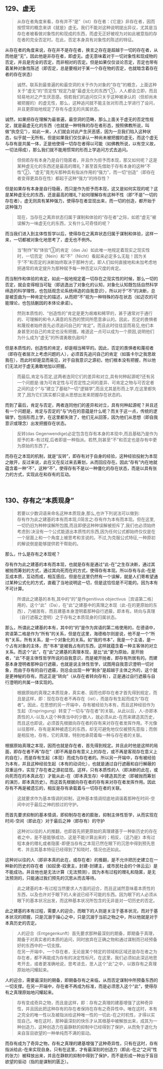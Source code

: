 <h2>129、虚无</h2><blockquote data-pid="rJ-dj61r">从存在者角度来看，存有并不“是”（ist）存在者：《它是》非存在者，因而按惯常的概念来讲《就是》虚无。我们不能对这种说明提出异议，尤其是当存在者被看做对象性的和现成的东西，而虚无正好被视为对如此被意指的存在者的完全否定时。在此，否定本身具有对象性的陈述的特征。</blockquote><p data-pid="8PB5q28O">从存在者的角度来说，存在并不是存在者，换言之存在是超越于一切的存在者，从而他是“无”，因此他是非存在者，即虚无。虚无意味着对于一切对象性和现成物的否定，并且是完全的否定，而非相对的否定。但是如果仅仅谈论否定，否定也带有着某种对象性陈述（即否定，总是要相对于某一个存在物的否定，也就暗含着存在者的存在状态）</p><blockquote data-pid="r3r2RlvP">诚然，联系到最普遍的和最空洞的关于作为对象的“存在”的概念，上面这种关于“虚无”的“否定性”规定乃是“最虚无化的东西”①，人人都会立即，而且轻易地对之产生厌恶感。倘若我们的追问仅只关乎这种被承认的（但却尚未被把握的）的虚无性，那么，这种追问就不能主张对形而上学进行了设问，并且更原始地规定了存有与虚无的共属状态。</blockquote><p data-pid="B6rSKM0D">诚然，如果把存在理解为最普遍，最空洞的范畴，那么上面关于虚无的否定性规定，就是最虚无化的东西（也就是一种特殊的存在者形态，按照佛教所说，叫做“执空见”），如此一来，人们就会对此产生厌恶感，因为一旦我们陷入这种状态，似乎就一无所有。但是如果我们仅仅承认一种尚未被把握的虚无，而这个虚无与存有是共属一体，正是他使得一切存在者得以可能（如佛教所说，以有空义故，一切法得成），那么我们就不能用惯常的形而上学追问方式去追问。</p><blockquote data-pid="as3OAAkN">但倘若存有本身乃是自行隐匿者，并且作为拒予而本现，那又如何呢？这是某种虚无化的东西还是最高的赠礼？甚至首先借助于存有本身的这种“不性”②，“虚无”竟充斥那种具有指派作用的“强力”，而一切“创造”（即存在者变得更具存在性）都起于这种“强力”的持存性？</blockquote><p data-pid="npZqazx-">但是如果存有本身是自行隐蔽，而只是作为拒予而本现，这又是如何实现的呢？这是某种虚无化的东西，还是最高的赠礼？如何理解存有这种不性（即“不是”一切的存在者），虚无则具有某种强力，使得存在者显现出来，而一切的创造，都开始于这种强力</p><blockquote data-pid="3CZ3s1-B">现在，当存在之离弃状态归属于谋制和体验的“存在者”之际，如若“虚无”被误解为一味虚无化的东西，又有什么可奇怪的呢？</blockquote><p data-pid="EePpuK4O">而当我们进入到主体性哲学以后，使得存在之离弃状态归属于谋制和体验，这样一来，一切都被对象化地思考了，虚无也不例外。</p><blockquote data-pid="KxGD6o2p">当“制作”和“体验”③的肯定（das Ja）如此唯一地规定着现实之现实性时，一切否定（Nein）和“不”（Nicht）看起来必定多么无耻！因为关于“不”和否定的决断始终取决于那种方式，即人们如何直接地和未加考虑地把通常的肯定提升为那种赋予每一种否定以尺度的肯定。</blockquote><p data-pid="Xyov0ODt">而当制作和体验的肯定，如此一般地规定着一切存在之现实性的时候，那么一切的否定，就会变得相当可耻（即逃逸出了对象化的认知，对象化认知既包括自然科学缔造的科学理性，也包括观念论系统缔造的自我意识），所以对于“不”的决断，总是被歪曲为一种肯定化的描述，从而把“不”视为一种特殊的存在状态（如迈农的可能理论，也包括蒯因的本体论承诺）。</p><blockquote data-pid="ujgnTkBX">然则本质性的、“创造性的”肯定是更为艰难和稀罕的，甚于通常对于通行的、可理解的和令人满意的东西的赞同所愿意承认的。因此，否定的畏惧者和蔑视者始终首先必须追问自己的“肯定”。而且此时往往显而易见,他们本身甚至对自己的肯定也没有把握。难道这一点可以成为一个原因,说明他们为什么成为“虚无”的所谓勇敢仇敌吗?</blockquote><p data-pid="Jq1fErPI">但是本质性的，创造性的肯定，却是相当稀罕的。因此，否定的畏惧者和蔑视者（即存在者层次上考虑问题的人），必须首先追问自己的肯定（如笛卡尔之我思故我在），而此时却是显而易见，对于自我意识之源初，他们根本没有把握，所以他们无法对于虚无勇敢地加以把握。</p><blockquote data-pid="k68_4c6U">而最后,肯定与否定,这两者连同它们的差异和对立,具有何种起源呢?还有另一个问题是:谁为可肯定性与可否定性之间的差异、可肯定之物与可否定者之间的这个“与”建立了基础?一切“逻辑学”,而且尤其是形而上学,在这里都失灵了,因为它们其实都只是从思想出发来把握存在状态的。</blockquote><p data-pid="-0kbjesi">而到了最后，肯定与否定，两者连同他们的差异和对立，具有何种起源呢？并且还有一个问题是，肯定与否定的“与”内在的意蕴是什么呢？而关于这一点，传统的逻辑学，包括形而上学，在这里都失效了，他们无从回答，因为他们从思想（即自我意识或理念）出发把握存在状态。</p><blockquote data-pid="OGyMgLh2">反转(das Gegenwendige)必定包含在存有本身的本现中,而且基础乃是作为拒予的本-有过程,后者即是一种指派。若然,则甚至“不”和否定也是存有中更为原始的东西了。</blockquote><p data-pid="Yni1K2KF">而存在之本现的机制，就是“反转”，即存有对于自身的经验，这种经验投射为本现之敞开，反过来说，此在又在反过来去筹划，从而回应存在。因此“存有”内在地就蕴含着一种“不”，这种“不”，使得存有不是以一种僵化的存在状态，而是以具有张力的方式，实现此在和存有的互动。</p><p><br></p><h2>130、存有之“本质现身”</h2><blockquote data-pid="ca6KlRac">若要以少数词语来命名这种本质现身,那么,也许下列说法可以做到:<br>存有作为此之建基的本有而本现,0简言之:存有作为本有而本现。但在这里,一切仍旧为种种误解所包围,而且即便这种种误解被拒斥了,我们也必须始终考虑到:决没有一个公式能道出本质性的东西,因为任何公式都始终仅仅是在一个层面上和一个角度上被思考和言说的。不过,为克服公式特征,一种原初的解说倒是能够提供若干帮助的。</blockquote><p data-pid="tHT-iqJi">那么，什么是存有之本现呢？</p><p data-pid="CnNiIJTV">存有作为此之建基的本有而本现，也就是存有是通过“此-在”之生存决断，通过其被抛而筹划的方式，通过其向死而在的方式，使得存有本现。所以存有与此-在是互成本质，互动而成，相互感应。但是在这里仍然有一个误解，就是人们寄希望通过某种公式化的方式，直截了当地说明这一切，但是这恰恰是不可能的。因为本有不可计算。</p><blockquote data-pid="59gj0ULI">所谓此之建基的本有,其中的“的"是作genitivus objectivus［宾语第二格］用的，这个“此”（Da），在“此”之建基中的真理之本现（此-在的更原始的东西），乃被居有，而且建基本身澄明着那种自行遮蔽，即本有。转向与真理（自行遮蔽之澄明）之于存有之本质现身的归属状态。</blockquote><p data-pid="Y-9C0PiQ">那么，所谓此之建基的本有，其中的“的”是作为宾语的第二格使用的，在德语中，宾语第二格是作为“所有”的关系，但是在这里，海德格尔则是说，他不是一个“所有”关系，所有关系，是一个对象化的关系。如“我的书本”，我是一个主语，是一个占有对象的主体，而“书本”是被我占有的东西，这样就蕴含着一种主客体的对立关系。而这个“此”，在“此”之建基的真理本现，是比“此”更为原始，是开抛者，“此”不是主体性哲学所说的自我意识，而是被开抛者，即存有所居有的。而建基本身澄明者那种自行遮蔽，也就是说主体性哲学，试图用自我意识澄明一切对象，而由于存有的自行遮蔽，则总会出现一种“剩余”是超越于主体之外的，这个就是更神秘的存有。而这正是“转向”（从存在者转向存有），正是通过自行遮蔽与自行澄明的共属一体实现的。</p><blockquote data-pid="NePgBNHH">根据原始的真理之本质现身，真实者、因而也即存在者才首先得到规定，而且是这样，即：现在存在者不再存在（ist），而是存有生起而成为“存在者”。因此，在思想的另一开端中，存有被经验为本有，而且这种经验作为生起（Erspringung）转变了一切与“存在者”的关联。从此以后，人-亦即本质性的人-以及人这个种类当中的少数人，就必须从此-在而来建造其历史，而且这也即说，必须首先根据向存在者的存有来对存在者发挥作用。不光像以往那样，存有是某种被遗忘的东西，却无可避免地仅仅被预先意指；而倒是相反地，存有，它的真理，特别地承荷着每一种与存在者的关联。</blockquote><p data-pid="Hz0qdH_3">根据原始真理之本现，因而也就是存在者，首先得到规定。并且此时他是这样的局面，即存在者不再“存在”（即不再是存有意义上的存在，或不再是客观存在意义上的自在），而是存有生起（本现）而成为存在者的。所以另一开端中，存有被经验为本有，并且这种经验生起（本有的动词化），也就是通过自行遮蔽和自行解蔽的双重运作，实现了存在者之源初显现。这样，只有本质性的人（即决断的此在，或向死而在的本真此在）才能从此-在（即本真生存）中建造其历史（即被抛而筹划的演历，即本真历史）。而这首先根据向存在者的存有来对存在者发挥作用。因此存有不再是被遗忘的，相反是存有承载着与一切存在者的关联。</p><blockquote data-pid="1v5R71Pu">这就要求作为基本情调的抑制，这种基本情调彻底地调谐着那种在时间-空间中对于最后之神的掠过的守护。</blockquote><p data-pid="NSbyUKy2">而首先要求抑制的基本情调，即抑制存在者的膨胀，抑制主体性哲学，从而实现在时间-空间（即此在）对于最后之神（即存有）的守护</p><blockquote data-pid="_CQOGTrn">这种对以往的人的推翻，也即首先把更原始的真理建基于一种新历史的存在者之中，是不是能够成功，这是不能计算出来的；相反，（这乃是》本有过程本身的赠礼或者隐匿-即便当存有之本现已然在眼下的沉思中得到预先思考、并且其基本特征已经得到了知晓时，情况也还如此。</blockquote><p data-pid="wvWXXCtA">这种对以往的人（即非本真的此在，或存在者）的推翻，是不允许把历史建立在一种新的历史的存在者（如奴隶-奴隶主，封建-封建主，或市民社会的个体云云）是不能成功。并且他也是无法计算（无法预测），因为本有过程的赠礼和隐匿，是无法预测的，只能通过我们预先的沉思从而去等待。</p><blockquote data-pid="DQTaMfD5">此之建基的本-有过程当然要求人方面的迎合，而且这诚然意味着本质性的东西，以及也许对于眼下的人来说已经不可能的东西。因为眼下的人必须从眼下的基本状况出发，而这种基本状况所包含的无非是对一切历史的否定。</blockquote><p data-pid="CUS4OksG">此之建基的本有过程，需要人的迎合，而眼下的人则是关注于基本状况，而对于基本状况的把握，只是沉溺于操心之中，只是沉溺于当前之物之中，所以他就是对于本真历史的否定。</p><blockquote data-pid="5vH91b8A">人的迎合（Entgegenkunft）首先要求那种最深刻的期备，即期备于真理，期备于对真实者的本质的追问，同时放弃在正确之物和通过谋制而已经预备好的东西中的一切支撑。<br>在另一开端中，一个存在者，无论是某个特定的领域和区域还是存在者之为存在者，都不再能成为存有的决定性标尺。在这里，我们必须如此深远地思考开去，或者更准确地说，思考进去，思人这个“此”之中，以致存有之真理原始地闪耀起来。</blockquote><p data-pid="k-B8nql_">人的迎合，需要最深刻的期备，即期备存有之来临，从而否定谋制中所预备东西的一切支撑。在另一开端中，存在者不再成为标准，而是必须思入这个“此”，使得存有之真理原始地闪耀起来。</p><blockquote data-pid="TfrykuBD">存有变成奇异之物，而且是这样，即：存有之真理的建基增强了这种奇异性，并且因此把这种存有的存在者保持在存有之奇异性中。唯在这时，本有之完全的唯一性以及被指派给这种唯一性的一切此-在之时机性，才得以实现自己。唯在这时，那种最深刻的快乐才从其根基中被解放出来，成其为一种创造力，这种创造力在最静默的抑制中已经得到了保护，从而免于退化为来自盲目欲望的一种单纯而不满的驱动。</blockquote><p data-pid="NLK0qMeE">而存有成为了奇异之物，存有之真理的建基增强了这种奇异性，只有在这时，存有指派给此-在来实现自身。只有在这里，才有最深刻的创造力（即此-在之“之间”性的张力）被释放出来，并且在静默的抑制中得到了保护，而不是形成一种出于盲目欲望的驱动（指的是谋制的匮乏）。</p><p></p>